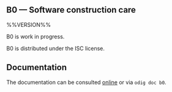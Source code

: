 B0 — Software construction care
-------------------------------------------------------------------------------
%%VERSION%%

B0 is work in progress.

B0 is distributed under the ISC license.

## Documentation

The documentation can be consulted [online][doc] or via `odig doc b0`.

[doc]: http://erratique.ch/software/b0/doc
